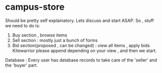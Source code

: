 # campus-store
Should be pretty self explainatory. Lets discuss and start ASAP.
So , stuff we need to do is:
1) Buy section , browse items
2) Sell section : mostly just a bunch of forms  
3) Bid section(proposed , can be changed) : view all items , apply bids
Kitewarrior please append depending on your view , and then we start.

Database :
 Every user has database records to take care of the 'seller' and the 'buyer' part.

